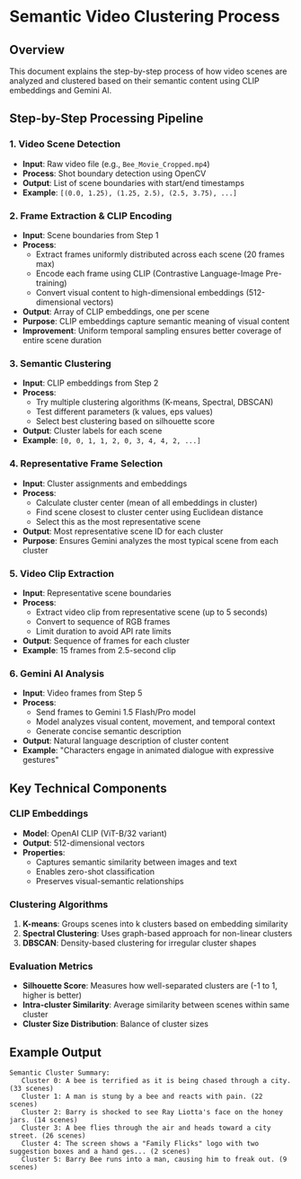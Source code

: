 # Semantic Video Clustering Process

## Overview
This document explains the step-by-step process of how video scenes are analyzed and clustered based on their semantic content using CLIP embeddings and Gemini AI.

## Step-by-Step Processing Pipeline

### 1. Video Scene Detection
- **Input**: Raw video file (e.g., `Bee_Movie_Cropped.mp4`)
- **Process**: Shot boundary detection using OpenCV
- **Output**: List of scene boundaries with start/end timestamps
- **Example**: `[(0.0, 1.25), (1.25, 2.5), (2.5, 3.75), ...]`

### 2. Frame Extraction & CLIP Encoding
- **Input**: Scene boundaries from Step 1
- **Process**: 
  - Extract frames uniformly distributed across each scene (20 frames max)
  - Encode each frame using CLIP (Contrastive Language-Image Pre-training)
  - Convert visual content to high-dimensional embeddings (512-dimensional vectors)
- **Output**: Array of CLIP embeddings, one per scene
- **Purpose**: CLIP embeddings capture semantic meaning of visual content
- **Improvement**: Uniform temporal sampling ensures better coverage of entire scene duration

### 3. Semantic Clustering
- **Input**: CLIP embeddings from Step 2
- **Process**: 
  - Try multiple clustering algorithms (K-means, Spectral, DBSCAN)
  - Test different parameters (k values, eps values)
  - Select best clustering based on silhouette score
- **Output**: Cluster labels for each scene
- **Example**: `[0, 0, 1, 1, 2, 0, 3, 4, 4, 2, ...]`

### 4. Representative Frame Selection
- **Input**: Cluster assignments and embeddings
- **Process**:
  - Calculate cluster center (mean of all embeddings in cluster)
  - Find scene closest to cluster center using Euclidean distance
  - Select this as the most representative scene
- **Output**: Most representative scene ID for each cluster
- **Purpose**: Ensures Gemini analyzes the most typical scene from each cluster

### 5. Video Clip Extraction
- **Input**: Representative scene boundaries
- **Process**:
  - Extract video clip from representative scene (up to 5 seconds)
  - Convert to sequence of RGB frames
  - Limit duration to avoid API rate limits
- **Output**: Sequence of frames for each cluster
- **Example**: 15 frames from 2.5-second clip

### 6. Gemini AI Analysis
- **Input**: Video frames from Step 5
- **Process**:
  - Send frames to Gemini 1.5 Flash/Pro model
  - Model analyzes visual content, movement, and temporal context
  - Generate concise semantic description
- **Output**: Natural language description of cluster content
- **Example**: "Characters engage in animated dialogue with expressive gestures"

## Key Technical Components

### CLIP Embeddings
- **Model**: OpenAI CLIP (ViT-B/32 variant)
- **Output**: 512-dimensional vectors
- **Properties**: 
  - Captures semantic similarity between images and text
  - Enables zero-shot classification
  - Preserves visual-semantic relationships

### Clustering Algorithms
1. **K-means**: Groups scenes into k clusters based on embedding similarity
2. **Spectral Clustering**: Uses graph-based approach for non-linear clusters
3. **DBSCAN**: Density-based clustering for irregular cluster shapes

### Evaluation Metrics
- **Silhouette Score**: Measures how well-separated clusters are (-1 to 1, higher is better)
- **Intra-cluster Similarity**: Average similarity between scenes within same cluster
- **Cluster Size Distribution**: Balance of cluster sizes

## Example Output

```
Semantic Cluster Summary:
   Cluster 0: A bee is terrified as it is being chased through a city. (33 scenes)
   Cluster 1: A man is stung by a bee and reacts with pain. (22 scenes)
   Cluster 2: Barry is shocked to see Ray Liotta's face on the honey jars. (14 scenes)
   Cluster 3: A bee flies through the air and heads toward a city street. (26 scenes)
   Cluster 4: The screen shows a "Family Flicks" logo with two suggestion boxes and a hand ges... (2 scenes)
   Cluster 5: Barry Bee runs into a man, causing him to freak out. (9 scenes)
```
